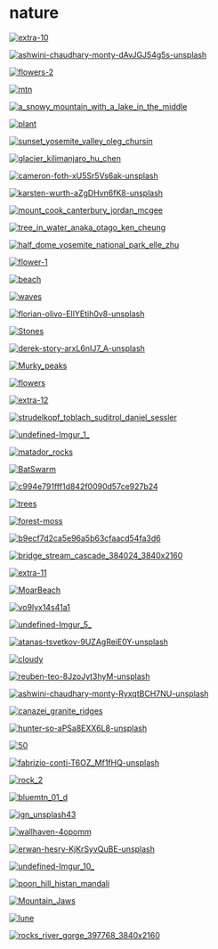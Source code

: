 # nature

<a href="extra-10.png"><img alt="extra-10" src="extra-10.png"></a>

<a href="ashwini-chaudhary-monty-dAvJGJ54g5s-unsplash.jpg"><img alt="ashwini-chaudhary-monty-dAvJGJ54g5s-unsplash" src="ashwini-chaudhary-monty-dAvJGJ54g5s-unsplash.jpg"></a>

<a href="flowers-2.jpg"><img alt="flowers-2" src="flowers-2.jpg"></a>

<a href="mtn.jpg"><img alt="mtn" src="mtn.jpg"></a>

<a href="a_snowy_mountain_with_a_lake_in_the_middle.jpg"><img alt="a_snowy_mountain_with_a_lake_in_the_middle" src="a_snowy_mountain_with_a_lake_in_the_middle.jpg"></a>

<a href="plant.png"><img alt="plant" src="plant.png"></a>

<a href="sunset_yosemite_valley_oleg_chursin.jpg"><img alt="sunset_yosemite_valley_oleg_chursin" src="sunset_yosemite_valley_oleg_chursin.jpg"></a>

<a href="glacier_kilimanjaro_hu_chen.jpg"><img alt="glacier_kilimanjaro_hu_chen" src="glacier_kilimanjaro_hu_chen.jpg"></a>

<a href="cameron-foth-xU5Sr5Vs6ak-unsplash.jpg"><img alt="cameron-foth-xU5Sr5Vs6ak-unsplash" src="cameron-foth-xU5Sr5Vs6ak-unsplash.jpg"></a>

<a href="karsten-wurth-aZgDHvn6fK8-unsplash.jpg"><img alt="karsten-wurth-aZgDHvn6fK8-unsplash" src="karsten-wurth-aZgDHvn6fK8-unsplash.jpg"></a>

<a href="mount_cook_canterbury_jordan_mcgee.jpg"><img alt="mount_cook_canterbury_jordan_mcgee" src="mount_cook_canterbury_jordan_mcgee.jpg"></a>

<a href="tree_in_water_anaka_otago_ken_cheung.jpg"><img alt="tree_in_water_anaka_otago_ken_cheung" src="tree_in_water_anaka_otago_ken_cheung.jpg"></a>

<a href="half_dome_yosemite_national_park_elle_zhu.jpg"><img alt="half_dome_yosemite_national_park_elle_zhu" src="half_dome_yosemite_national_park_elle_zhu.jpg"></a>

<a href="flower-1.jpg"><img alt="flower-1" src="flower-1.jpg"></a>

<a href="beach.jpg"><img alt="beach" src="beach.jpg"></a>

<a href="waves.jpg"><img alt="waves" src="waves.jpg"></a>

<a href="florian-olivo-EIlYEtih0v8-unsplash.jpg"><img alt="florian-olivo-EIlYEtih0v8-unsplash" src="florian-olivo-EIlYEtih0v8-unsplash.jpg"></a>

<a href="Stones.jpg"><img alt="Stones" src="Stones.jpg"></a>

<a href="derek-story-arxL6nIJ7_A-unsplash.jpg"><img alt="derek-story-arxL6nIJ7_A-unsplash" src="derek-story-arxL6nIJ7_A-unsplash.jpg"></a>

<a href="Murky_peaks.jpg"><img alt="Murky_peaks" src="Murky_peaks.jpg"></a>

<a href="flowers.png"><img alt="flowers" src="flowers.png"></a>

<a href="extra-12.jpg"><img alt="extra-12" src="extra-12.jpg"></a>

<a href="strudelkopf_toblach_suditrol_daniel_sessler.jpg"><img alt="strudelkopf_toblach_suditrol_daniel_sessler" src="strudelkopf_toblach_suditrol_daniel_sessler.jpg"></a>

<a href="undefined-Imgur_1_.jpg"><img alt="undefined-Imgur_1_" src="undefined-Imgur_1_.jpg"></a>

<a href="matador_rocks.jpg"><img alt="matador_rocks" src="matador_rocks.jpg"></a>

<a href="BatSwarm.jpg"><img alt="BatSwarm" src="BatSwarm.jpg"></a>

<a href="c994e791fff1d842f0090d57ce927b24.jpg"><img alt="c994e791fff1d842f0090d57ce927b24" src="c994e791fff1d842f0090d57ce927b24.jpg"></a>

<a href="trees.png"><img alt="trees" src="trees.png"></a>

<a href="forest-moss.jpg"><img alt="forest-moss" src="forest-moss.jpg"></a>

<a href="b9ecf7d2ca5e96a5b63cfaacd54fa3d6.jpg"><img alt="b9ecf7d2ca5e96a5b63cfaacd54fa3d6" src="b9ecf7d2ca5e96a5b63cfaacd54fa3d6.jpg"></a>

<a href="bridge_stream_cascade_384024_3840x2160.jpg"><img alt="bridge_stream_cascade_384024_3840x2160" src="bridge_stream_cascade_384024_3840x2160.jpg"></a>

<a href="extra-11.jpg"><img alt="extra-11" src="extra-11.jpg"></a>

<a href="MoarBeach.jpg"><img alt="MoarBeach" src="MoarBeach.jpg"></a>

<a href="vo9lyx14s41a1.webp"><img alt="vo9lyx14s41a1" src="vo9lyx14s41a1.webp"></a>

<a href="undefined-Imgur_5_.jpg"><img alt="undefined-Imgur_5_" src="undefined-Imgur_5_.jpg"></a>

<a href="atanas-tsvetkov-9UZAgReiE0Y-unsplash.jpg"><img alt="atanas-tsvetkov-9UZAgReiE0Y-unsplash" src="atanas-tsvetkov-9UZAgReiE0Y-unsplash.jpg"></a>

<a href="cloudy.jpg"><img alt="cloudy" src="cloudy.jpg"></a>

<a href="reuben-teo-8JzoJyt3hyM-unsplash.jpg"><img alt="reuben-teo-8JzoJyt3hyM-unsplash" src="reuben-teo-8JzoJyt3hyM-unsplash.jpg"></a>

<a href="ashwini-chaudhary-monty-RyxqtBCH7NU-unsplash.jpg"><img alt="ashwini-chaudhary-monty-RyxqtBCH7NU-unsplash" src="ashwini-chaudhary-monty-RyxqtBCH7NU-unsplash.jpg"></a>

<a href="canazei_granite_ridges.jpg"><img alt="canazei_granite_ridges" src="canazei_granite_ridges.jpg"></a>

<a href="hunter-so-aPSa8EXX6L8-unsplash.jpg"><img alt="hunter-so-aPSa8EXX6L8-unsplash" src="hunter-so-aPSa8EXX6L8-unsplash.jpg"></a>

<a href="50.png"><img alt="50" src="50.png"></a>

<a href="fabrizio-conti-T6OZ_Mf1fHQ-unsplash.jpg"><img alt="fabrizio-conti-T6OZ_Mf1fHQ-unsplash" src="fabrizio-conti-T6OZ_Mf1fHQ-unsplash.jpg"></a>

<a href="rock_2.png"><img alt="rock_2" src="rock_2.png"></a>

<a href="bluemtn_01_d.jpg"><img alt="bluemtn_01_d" src="bluemtn_01_d.jpg"></a>

<a href="ign_unsplash43.png"><img alt="ign_unsplash43" src="ign_unsplash43.png"></a>

<a href="wallhaven-4opomm.jpg"><img alt="wallhaven-4opomm" src="wallhaven-4opomm.jpg"></a>

<a href="erwan-hesry-KjKrSyvQuBE-unsplash.jpg"><img alt="erwan-hesry-KjKrSyvQuBE-unsplash" src="erwan-hesry-KjKrSyvQuBE-unsplash.jpg"></a>

<a href="undefined-Imgur_10_.jpg"><img alt="undefined-Imgur_10_" src="undefined-Imgur_10_.jpg"></a>

<a href="poon_hill_histan_mandali.jpg"><img alt="poon_hill_histan_mandali" src="poon_hill_histan_mandali.jpg"></a>

<a href="Mountain_Jaws.jpg"><img alt="Mountain_Jaws" src="Mountain_Jaws.jpg"></a>

<a href="lune.JPG"><img alt="lune" src="lune.JPG"></a>

<a href="rocks_river_gorge_397768_3840x2160.jpg"><img alt="rocks_river_gorge_397768_3840x2160" src="rocks_river_gorge_397768_3840x2160.jpg"></a>

